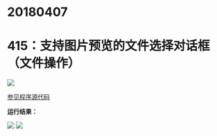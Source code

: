 # 20180407

# 415：支持图片预览的文件选择对话框（文件操作）

<img src="http://image.renkaigis.com/keepcoding/2018040701.png">

<a href="https://github.com/renkaigis/KeepCoding/tree/master/2018/04/07" target="_blank">参见程序源代码</a>

**运行结果：**

<img src="http://image.renkaigis.com/keepcoding/2018040702.png">

<img src="http://image.renkaigis.com/keepcoding/2018040703.png">
